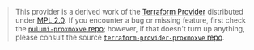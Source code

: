 > This provider is a derived work of the [Terraform Provider](https://github.com/bpg/terraform-provider-proxmoxve)
> distributed under [MPL 2.0](https://www.mozilla.org/en-US/MPL/2.0/). If you encounter a bug or missing feature,
> first check the [`pulumi-proxmoxve` repo](https://github.com/muhlba91/pulumi-proxmoxve/issues); however, if that doesn't turn up anything,
> please consult the source [`terraform-provider-proxmoxve` repo](https://github.com/bpg/terraform-provider-proxmoxve/issues).
